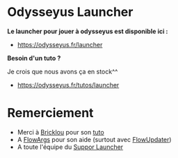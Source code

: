 # **Odysseyus Launcher**



**Le launcher pour jouer à **odysseyus** est disponible ici :**
- https://odysseyus.fr/launcher



**Besoin d'un tuto ?**

Je crois que nous avons ça en stock^^
- https://odysseyus.fr/tutos/launcher



# Remerciement

- Merci à [Bricklou](https://github.com/Bricklou) pour son [tuto](https://github.com/Bricklou/javafx-launcher)
- A [FlowArgs](https://github.com/FlowArg) pour son aide (surtout avec [FlowUpdater](https://github.com/FlowArg/FlowUpdater))
- A toute l'équipe du [Suppor Launcher](https://discord.gg/zjNxFkcxNK)


